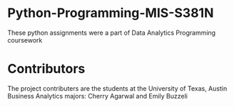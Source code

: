 # Python-Programming-MIS-S381N
These python assignments were a part of Data Analytics Programming coursework 

# Contributors
The project contributers are the students at the University of Texas, Austin Business Analytics majors: Cherry Agarwal and Emily Buzzeli

